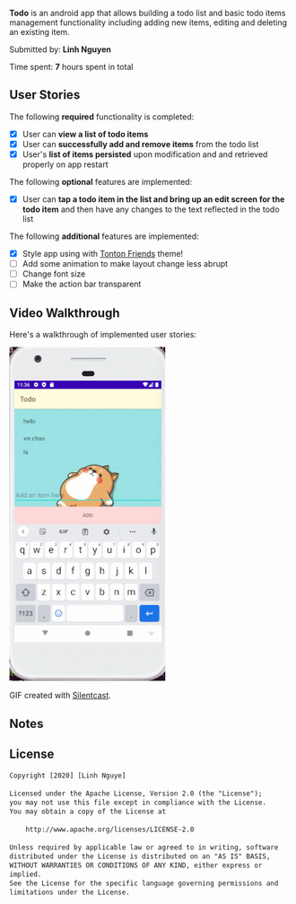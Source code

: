 **Todo** is an android app that allows building a todo list and basic todo items management functionality including adding new items, editing and deleting an existing item.

Submitted by: **Linh Nguyen**

Time spent: **7** hours spent in total

## User Stories

The following **required** functionality is completed:

* [x] User can **view a list of todo items**
* [x] User can **successfully add and remove items** from the todo list
* [x] User's **list of items persisted** upon modification and and retrieved properly on app restart

The following **optional** features are implemented:

* [x] User can **tap a todo item in the list and bring up an edit screen for the todo item** and then have any changes to the text reflected in the todo list

The following **additional** features are implemented:

* [x] Style app using with [Tonton Friends](https://tontonforest.com/) theme!
* [ ] Add some animation to make layout change less abrupt
* [ ] Change font size
* [ ] Make the action bar transparent

## Video Walkthrough

Here's a walkthrough of implemented user stories:

<img src='anim.gif' title='Video Walkthrough' width='' alt='Video Walkthrough' />

GIF created with [Silentcast](https://github.com/colinkeenan/silentcast).

## Notes


## License

    Copyright [2020] [Linh Nguye]

    Licensed under the Apache License, Version 2.0 (the "License");
    you may not use this file except in compliance with the License.
    You may obtain a copy of the License at

        http://www.apache.org/licenses/LICENSE-2.0

    Unless required by applicable law or agreed to in writing, software
    distributed under the License is distributed on an "AS IS" BASIS,
    WITHOUT WARRANTIES OR CONDITIONS OF ANY KIND, either express or implied.
    See the License for the specific language governing permissions and
    limitations under the License.
